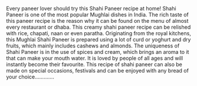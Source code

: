 Every paneer lover should try this Shahi Paneer recipe at home! Shahi Paneer is one of the most popular Mughlai dishes in India. The rich taste of this paneer recipe is the reason why it can be found on the menu of almost every restaurant or dhaba. This creamy shahi paneer recipe can be relished with rice, chapati, naan or even paratha. Originating from the royal kitchens, this Mughlai Shahi Paneer is prepared using a lot of curd or yoghurt and dry fruits, which mainly includes cashews and almonds. The uniqueness of Shahi Paneer is in the use of spices and cream, which brings an aroma to it that can make your mouth water. It is loved by people of all ages and will instantly become their favourite. This recipe of shahi paneer can also be made on special occasions, festivals and can be enjoyed with any bread of your choice.............